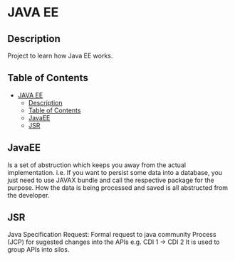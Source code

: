 # JAVA EE

## Description
Project to learn how Java EE works. 

## Table of Contents
- [JAVA EE](#java-ee)
  - [Description](#description)
  - [Table of Contents](#table-of-contents)
  - [JavaEE](#javaee)
  - [JSR](#jsr)

## JavaEE
Is a set of abstruction which keeps you away from the actual implementation. i.e. If you want to persist some data into a database, you just 
need to use JAVAX bundle and call the respective package for the purpose. How the data is being processed and saved is all abstructed from the developer. 

## JSR
Java Specification Request: Formal request to java community Process (JCP) for sugested changes into the APIs e.g. CDI 1 -> CDI 2
It is used to group APIs into silos. 